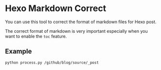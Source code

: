 # Hexo Markdown Correct

You can use this tool to correct the format of markdown files for Hexo post.

The correct format of markdown is very important especially when you want to enable the `toc` feature.


## Example

```
python process.py /github/blog/source/_post
```
